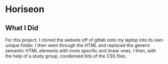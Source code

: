 # Horiseon

## What I Did
For this project, I cloned the website off of gitlab onto my laptop into its own unique folder. I then went through the HTML and replaced the generic semantic HTML elements with more specific and linear ones. I then, with the help of a study group, condensed bits of the CSS files.